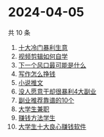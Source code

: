 # 2024-04-05

共 10 条

<!-- BEGIN -->
<!-- 最后更新时间 Fri Apr 05 2024 01:06:25 GMT+0800 (China Standard Time) -->

1. [十大冷门暴利生意](https://www.zhihu.com/search?q=%E5%8D%81%E5%A4%A7%E5%86%B7%E9%97%A8%E6%9A%B4%E5%88%A9%E7%94%9F%E6%84%8F)
1. [视频剪辑如何自学](https://www.zhihu.com/search?q=%E8%A7%86%E9%A2%91%E5%89%AA%E8%BE%91%E5%A6%82%E4%BD%95%E8%87%AA%E5%AD%A6)
1. [下一个风口最可能是什么](https://www.zhihu.com/search?q=%E4%B8%8B%E4%B8%80%E4%B8%AA%E9%A3%8E%E5%8F%A3%E6%9C%80%E5%8F%AF%E8%83%BD%E6%98%AF%E4%BB%80%E4%B9%88)
1. [写作怎么挣钱](https://www.zhihu.com/search?q=%E5%86%99%E4%BD%9C%E6%80%8E%E4%B9%88%E6%8C%A3%E9%92%B1)
1. [小说推文](https://www.zhihu.com/search?q=%E5%B0%8F%E8%AF%B4%E6%8E%A8%E6%96%87)
1. [没人愿意干却很暴利4大副业](https://www.zhihu.com/search?q=%E6%B2%A1%E4%BA%BA%E6%84%BF%E6%84%8F%E5%B9%B2%E5%8D%B4%E5%BE%88%E6%9A%B4%E5%88%A94%E5%A4%A7%E5%89%AF%E4%B8%9A)
1. [副业推荐靠谱的10个](https://www.zhihu.com/search?q=%E5%89%AF%E4%B8%9A%E6%8E%A8%E8%8D%90%E9%9D%A0%E8%B0%B1%E7%9A%8410%E4%B8%AA)
1. [大学生兼职](https://www.zhihu.com/search?q=%E5%A4%A7%E5%AD%A6%E7%94%9F%E5%85%BC%E8%81%8C)
1. [赚钱方法学生](https://www.zhihu.com/search?q=%E8%B5%9A%E9%92%B1%E6%96%B9%E6%B3%95%E5%AD%A6%E7%94%9F)
1. [大学生十大良心赚钱软件](https://www.zhihu.com/search?q=%E5%A4%A7%E5%AD%A6%E7%94%9F%E5%8D%81%E5%A4%A7%E8%89%AF%E5%BF%83%E8%B5%9A%E9%92%B1%E8%BD%AF%E4%BB%B6)

<!-- END -->

